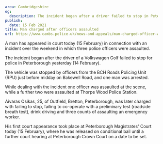 ```yaml
area: Cambridgeshire
og:
  description: The incident began after a driver failed to stop in Peterborough
publish:
  date: 15 Feb 2021
title: Man charged after officers assaulted
url: https://www.cambs.police.uk/news-and-appeals/man-charged-officer-assaults-peterborough
```

A man has appeared in court today (15 February) in connection with an incident over the weekend in which three police officers were assaulted.

The incident began after the driver of a Volkswagen Golf failed to stop for police in Peterborough yesterday (14 February).

The vehicle was stopped by officers from the BCH Roads Policing Unit (RPU) just before midday on Bakewell Road, and one man was arrested.

While dealing with the incident one officer was assaulted at the scene, while a further two were assaulted at Thorpe Wood Police Station.

Aivaras Osikas, 25, of Outfield, Bretton, Peterborough, was later charged with failing to stop, failing to co-operate with a preliminary test (roadside breath test), drink driving and three counts of assaulting an emergency worker.

His first court appearance took place at Peterborough Magistrates' Court today (15 February), where he was released on conditional bail until a further court hearing at Peterborough Crown Court on a date to be set.
